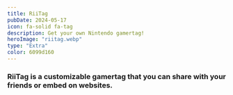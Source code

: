 ```yaml
---
title: RiiTag
pubDate: 2024-05-17
icon: fa-solid fa-tag
description: Get your own Nintendo gamertag!
heroImage: "riitag.webp"
type: "Extra"
color: 6099d160
---
```


### RiiTag is a customizable gamertag that you can share with your friends or embed on websites.